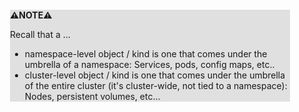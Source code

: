 <div style="margin:2em; background-color: #e0e0e0;">

<strong>⚠️NOTE️️️⚠️</strong>

Recall that a ...

* namespace-level object / kind is one that comes under the umbrella of a namespace: Services, pods, config maps, etc..
* cluster-level object / kind is one that comes under the umbrella of the entire cluster (it's cluster-wide, not tied to a namespace): Nodes, persistent volumes, etc...
</div>

